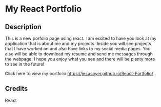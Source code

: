 
# My React Portfolio

## Description

This is a new porfolio page using react. I am excited to have you look at my application that is about me and my projects. Inside you will see projects that I have worked on and also have links to my social media pages. You also will be able to download my resume and send me messages through the webpage. I hope you enjoy what you see and there will be plenty more to see in the future!<br>

Click here to view my portfolio  https://jesusoyer.github.io/React-Portfolio/ .


## Credits
React

